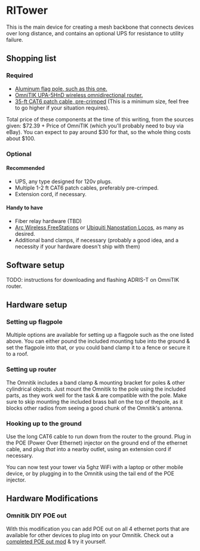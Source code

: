 # RITower

This is the main device for creating a mesh backbone that connects devices over long distance, and contains an optional UPS for resistance to utility failure.

## Shopping list

### Required

 * [Aluminum flag pole, such as this one.](http://www.harborfreight.com/20-ft-telescoping-flag-pole-kit-95598.html)
 * [OmniTIK UPA-5HnD wireless omnidirectional router.](http://www.rts-bg.com/product.php?id_product=160)
 * [35-ft CAT6 patch cable, pre-crimped](http://www.computercablestore.com/CAT6_Certified_Booted_Net_PID23158.aspx) (This is a minimum size, feel free to go higher if your situation requires).

Total price of these components at the time of this writing, from the sources given: $72.39 + Price of OmniTIK (which you'll probably need to buy via eBay). You can expect to pay around $30 for that, so the whole thing costs about $100.

### Optional

#### Recommended
 * UPS, any type designed for 120v plugs.
 * Multiple 1-2 ft CAT6 patch cables, preferably pre-crimped.
 * Extension cord, if necessary.


#### Handy to have
 * Fiber relay hardware (TBD)
 * [Arc Wireless FreeStations](http://www.antennas.com/freestation/) or [Ubiquiti Nanostation Locos](http://www.ubnt.com/nanostationloco), as many as desired.
 * Additional band clamps, if necessary (probably a good idea, and a necessity if your hardware doesn't ship with them)

## Software setup

TODO: instructions for downloading and flashing ADRIS-T on OmniTIK router.

## Hardware setup

### Setting up flagpole

Multiple options are available for setting up a flagpole such as the one listed above. You can either pound the included mounting tube into the ground & set the flagpole into that, or you could band clamp it to a fence or secure it to a roof.

### Setting up router

The Omnitik includes a band clamp & mounting bracket for poles & other cylindrical objects. Just mount the Omnitik to the pole using the included parts, as they work well for the task & are compatible with the pole. Make sure to skip mounting the included brass ball on the top of thepole, as it blocks other radios from seeing a good chunk of the Omnitik's antenna.

### Hooking up to the ground

Use the long CAT6 cable to run down from the router to the ground. Plug in the POE (Power Over Ethernet) injector on the ground end of the ethernet cable, and plug *that* into a nearby outlet, using an extension cord if necessary.

You can now test your tower via 5ghz WiFi with a laptop or other mobile device, or by plugging in to the Omnitik using the tail end of the POE injector. 

## Hardware Modifications

### Omnitik DIY POE out

With this modification you can add POE out on all 4 ethernet ports that are available for other devices to plug into on your Omnitik. Check out a [completed POE out mod](http://www.flickr.com/photos/h2non/sets/72157627860401917/) & try it yourself.
